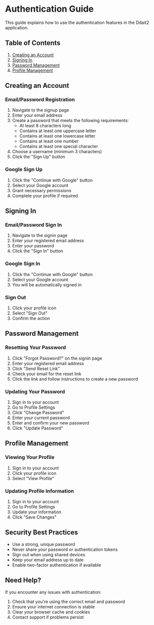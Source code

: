 # Authentication Guide

This guide explains how to use the authentication features in the Ddait2 application.

## Table of Contents
1. [Creating an Account](#creating-an-account)
2. [Signing In](#signing-in)
3. [Password Management](#password-management)
4. [Profile Management](#profile-management)

## Creating an Account

### Email/Password Registration
1. Navigate to the signup page
2. Enter your email address
3. Create a password that meets the following requirements:
   - At least 8 characters long
   - Contains at least one uppercase letter
   - Contains at least one lowercase letter
   - Contains at least one number
   - Contains at least one special character
4. Choose a username (minimum 3 characters)
5. Click the "Sign Up" button

### Google Sign Up
1. Click the "Continue with Google" button
2. Select your Google account
3. Grant necessary permissions
4. Complete your profile if required

## Signing In

### Email/Password Sign In
1. Navigate to the signin page
2. Enter your registered email address
3. Enter your password
4. Click the "Sign In" button

### Google Sign In
1. Click the "Continue with Google" button
2. Select your Google account
3. You will be automatically signed in

### Sign Out
1. Click your profile icon
2. Select "Sign Out"
3. Confirm the action

## Password Management

### Resetting Your Password
1. Click "Forgot Password?" on the signin page
2. Enter your registered email address
3. Click "Send Reset Link"
4. Check your email for the reset link
5. Click the link and follow instructions to create a new password

### Updating Your Password
1. Sign in to your account
2. Go to Profile Settings
3. Click "Change Password"
4. Enter your current password
5. Enter and confirm your new password
6. Click "Update Password"

## Profile Management

### Viewing Your Profile
1. Sign in to your account
2. Click your profile icon
3. Select "View Profile"

### Updating Profile Information
1. Sign in to your account
2. Go to Profile Settings
3. Update your information
4. Click "Save Changes"

## Security Best Practices
- Use a strong, unique password
- Never share your password or authentication tokens
- Sign out when using shared devices
- Keep your email address up to date
- Enable two-factor authentication if available

## Need Help?
If you encounter any issues with authentication:
1. Check that you're using the correct email and password
2. Ensure your internet connection is stable
3. Clear your browser cache and cookies
4. Contact support if problems persist 